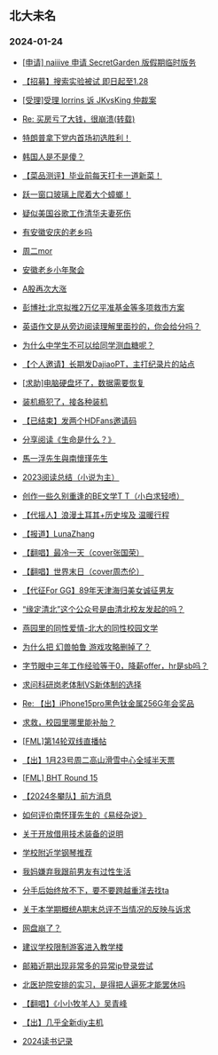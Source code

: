 ## 北大未名 
### 2024-01-24

+ [[申请] naiiive 申请 SecretGarden 版假期临时版务](https://bbs.pku.edu.cn/v2/post-read.php?bid=751&threadid=18739414)

+ [【招募】搜索实验被试 即日起至1.28](https://bbs.pku.edu.cn/v2/post-read.php?bid=351&threadid=18742151)

+ [[受理]受理 lorrins 诉 JKvsKing 仲裁案](https://bbs.pku.edu.cn/v2/post-read.php?bid=164&threadid=18740280)

+ [Re: 买房亏了大钱，很崩溃(转载)](https://bbs.pku.edu.cn/v2/post-read.php?bid=1&threadid=18741640)

+ [特朗普拿下党内首场初选胜利！](https://bbs.pku.edu.cn/v2/post-read.php?bid=155&threadid=18740278)

+ [韩国人是不是傻？](https://bbs.pku.edu.cn/v2/post-read.php?bid=155&threadid=18742475)

+ [【菜品测评】毕业前每天打卡一道新菜！](https://bbs.pku.edu.cn/v2/post-read.php?bid=1431&threadid=18735136)

+ [跃一窗口玻璃上爬着大个蟑螂！](https://bbs.pku.edu.cn/v2/post-read.php?bid=138&threadid=18742374)

+ [疑似美国谷歌工作清华夫妻死伤](https://bbs.pku.edu.cn/v2/post-read.php?bid=104&threadid=18741336)

+ [有安徽安庆的老乡吗](https://bbs.pku.edu.cn/v2/post-read.php?bid=476&threadid=18593418)

+ [周二mor](https://bbs.pku.edu.cn/v2/post-read.php?bid=468&threadid=18742397)

+ [安徽老乡小年聚会](https://bbs.pku.edu.cn/v2/post-read.php?bid=476&threadid=18741980)

+ [A股再次大涨](https://bbs.pku.edu.cn/v2/post-read.php?bid=249&threadid=18742438)

+ [彭博社:北京拟推2万亿平准基金等多项救市方案](https://bbs.pku.edu.cn/v2/post-read.php?bid=249&threadid=18742432)

+ [英语作文是从旁边阅读理解里面抄的，你会给分吗？](https://bbs.pku.edu.cn/v2/post-read.php?bid=55&threadid=18742361)

+ [为什么中学生不可以给同学测血糖呢？](https://bbs.pku.edu.cn/v2/post-read.php?bid=244&threadid=18742328)

+ [【个人邀请】长期发DajiaoPT，主打纪录片的站点](https://bbs.pku.edu.cn/v2/post-read.php?bid=209&threadid=18629063)

+ [[求助]电脑硬盘坏了，数据需要恢复](https://bbs.pku.edu.cn/v2/post-read.php?bid=1361&threadid=18742423)

+ [装机瘾犯了，接各种装机](https://bbs.pku.edu.cn/v2/post-read.php?bid=1361&threadid=18469337)

+ [【已结束】发两个HDFans邀请码](https://bbs.pku.edu.cn/v2/post-read.php?bid=209&threadid=18741725)

+ [分享阅读《生命是什么？》](https://bbs.pku.edu.cn/v2/post-read.php?bid=53&threadid=18742046)

+ [馬一浮先生與南懷瑾先生](https://bbs.pku.edu.cn/v2/post-read.php?bid=10&threadid=18742120)

+ [2023阅读总结（小说为主）](https://bbs.pku.edu.cn/v2/post-read.php?bid=53&threadid=18734561)

+ [创作一些久别重逢的BE文学T T（小白求轻喷）](https://bbs.pku.edu.cn/v2/post-read.php?bid=1475&threadid=18741887)

+ [【代摇人】浪漫土耳其+历史埃及 温暖行程](https://bbs.pku.edu.cn/v2/post-read.php?bid=94&threadid=18742360)

+ [【报道】LunaZhang](https://bbs.pku.edu.cn/v2/post-read.php?bid=1367&threadid=18742227)

+ [【翻唱】最冷一天（cover张国荣）](https://bbs.pku.edu.cn/v2/post-read.php?bid=79&threadid=18742176)

+ [【翻唱】世界末日（cover周杰伦）](https://bbs.pku.edu.cn/v2/post-read.php?bid=79&threadid=18740896)

+ [【代征For GG】89年天津海归美女诚征男友](https://bbs.pku.edu.cn/v2/post-read.php?bid=167&threadid=18742236)

+ [“缘定清北”这个公众号是由清北校友发起的吗？](https://bbs.pku.edu.cn/v2/post-read.php?bid=167&threadid=18742411)

+ [燕园里的同性爱情-北大的同性校园文学](https://bbs.pku.edu.cn/v2/post-read.php?bid=52&threadid=17011501)

+ [为什么把 幻兽帕鲁 游戏攻略删掉了？](https://bbs.pku.edu.cn/v2/post-read.php?bid=103&threadid=18742407)

+ [字节眼中三年工作经验等于0，降薪offer，hr是sb吗？](https://bbs.pku.edu.cn/v2/post-read.php?bid=99&threadid=18742408)

+ [求问科研岗老体制VS新体制的选择](https://bbs.pku.edu.cn/v2/post-read.php?bid=99&threadid=18742198)

+ [Re: 【出】iPhone15pro黑色钛金属256G年会奖品](https://bbs.pku.edu.cn/v2/post-read.php?bid=71&threadid=18742529)

+ [求救，校园里哪里能补胎？](https://bbs.pku.edu.cn/v2/post-read.php?bid=71&threadid=18741763)

+ [[FML]第14轮双线直播帖](https://bbs.pku.edu.cn/v2/post-read.php?bid=519&threadid=18741441)

+ [【出】1月23号周二高山滑雪中心全域半天票](https://bbs.pku.edu.cn/v2/post-read.php?bid=1051&threadid=18741408)

+ [[FML] BHT Round 15](https://bbs.pku.edu.cn/v2/post-read.php?bid=519&threadid=18741970)

+ [【2024冬攀队】前方消息](https://bbs.pku.edu.cn/v2/post-read.php?bid=224&threadid=18742554)

+ [如何评价南怀瑾先生的《易经杂说》](https://bbs.pku.edu.cn/v2/post-read.php?bid=886&threadid=18742042)

+ [关于开放借用技术装备的说明](https://bbs.pku.edu.cn/v2/post-read.php?bid=224&threadid=18742437)

+ [学校附近学钢琴推荐](https://bbs.pku.edu.cn/v2/post-read.php?bid=580&threadid=18597382)

+ [我妈嫌弃我跟前男友有过性生活](https://bbs.pku.edu.cn/v2/post-read.php?bid=690&threadid=18742192)

+ [分手后始终放不下，要不要跨越重洋去找ta](https://bbs.pku.edu.cn/v2/post-read.php?bid=690&threadid=18742464)

+ [关于本学期概统A期末总评不当情况的反映与诉求](https://bbs.pku.edu.cn/v2/post-read.php?bid=438&threadid=18737942)

+ [网盘崩了？](https://bbs.pku.edu.cn/v2/post-read.php?bid=668&threadid=18742377)

+ [建议学校限制游客进入教学楼](https://bbs.pku.edu.cn/v2/post-read.php?bid=438&threadid=18742390)

+ [邮箱近期出现非常多的异常ip登录尝试](https://bbs.pku.edu.cn/v2/post-read.php?bid=668&threadid=18742155)

+ [北医护院安排的实习，是得把人逼死才能罢休吗](https://bbs.pku.edu.cn/v2/post-read.php?bid=138&threadid=18742564)

+ [【翻唱】《小小牧羊人》吴青峰](https://bbs.pku.edu.cn/v2/post-read.php?bid=79&threadid=18741966)

+ [【出】几乎全新diy主机](https://bbs.pku.edu.cn/v2/post-read.php?bid=71&threadid=18741843)

+ [2024读书记录](https://bbs.pku.edu.cn/v2/post-read.php?bid=53&threadid=18723557)


